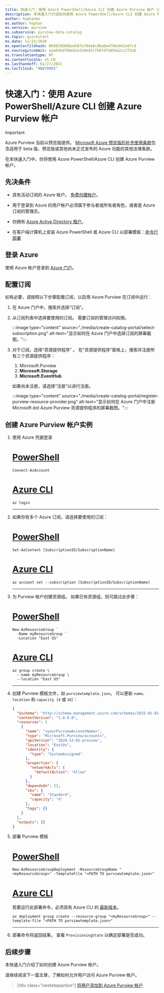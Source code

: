 ```yaml
---
title: 快速入门：使用 Azure PowerShell/Azure CLI 创建 Azure Purview 帐户（预览版）
description: 本快速入门介绍如何使用 Azure PowerShell/Azure CLI 创建 Azure Purview 帐户。
author: hophanms
ms.author: hophan
ms.service: purview
ms.subservice: purview-data-catalog
ms.topic: quickstart
ms.date: 11/23/2020
ms.openlocfilehash: 0698295688a4587a704e8cdba0a4796e8d1e6fcd
ms.sourcegitcommit: aaa65bd769eb2e234e42cfb07d7d459a2cc273ab
ms.translationtype: HT
ms.contentlocale: zh-CN
ms.lasthandoff: 01/27/2021
ms.locfileid: "98879993"
---
```

# <a name="quickstart-create-an-azure-purview-account-using-azure-powershellazure-cli"></a>快速入门：使用 Azure PowerShell/Azure CLI 创建 Azure Purview 帐户

> [!IMPORTANT]
> Azure Purview 当前以预览版提供。 [Microsoft Azure 预览版的补充使用条款](https://azure.microsoft.com/support/legal/preview-supplemental-terms/)包含适用于 beta 版、预览版或其他尚未正式发布的 Azure 功能的其他法律条款。

在本快速入门中，你将使用 Azure PowerShell/Azure CLI 创建 Azure Purview 帐户。

## <a name="prerequisites"></a>先决条件

* 具有活动订阅的 Azure 帐户。 [免费创建帐户](https://azure.microsoft.com/free/?WT.mc_id=A261C142F)。

* 用于登录到 Azure 的用户帐户必须属于参与者或所有者角色，或者是 Azure 订阅的管理员。

* 你拥有 [Azure Active Directory 租户](../active-directory/fundamentals/active-directory-access-create-new-tenant.md)。

* 在客户端计算机上安装 Azure PowerShell 或 Azure CLI 以部署模板：[命令行部署](../azure-resource-manager/templates/template-tutorial-create-first-template.md?tabs=azure-cli#command-line-deployment)

## <a name="sign-in-to-azure"></a>登录 Azure

使用 Azure 帐户登录到 [Azure 门户](https://portal.azure.com)。

## <a name="configure-your-subscription"></a>配置订阅

如有必要，请按照以下步骤配置订阅，以启用 Azure Purview 在订阅中运行：

   1. 在 Azure 门户中，搜索并选择“订阅”。

   1. 从订阅列表中选择要使用的订阅。 需要订阅的管理访问权限。

      :::image type="content" source="./media/create-catalog-portal/select-subscription.png" alt-text="显示如何在 Azure 门户中选择订阅的屏幕截图。":::

   1. 对于订阅，选择“资源提供程序”  。 在“资源提供程序”窗格上，搜索并注册所有三个资源提供程序： 
       1. Microsoft.Purview
       1. **Microsoft.Storage**
       1. **Microsoft.EventHub** 
      
      如果尚未注册，请选择“注册”以进行注册。

      :::image type="content" source="./media/create-catalog-portal/register-purview-resource-provider.png" alt-text="显示如何在 Azure 门户中注册 Microsoft dot Azure Purview 资源提供程序的屏幕截图。":::

## <a name="create-an-azure-purview-account-instance"></a>创建 Azure Purview 帐户实例

1. 使用 Azure 凭据登录

    # <a name="powershell"></a>[PowerShell](#tab/azure-powershell)
    
    ```azurepowershell
    Connect-AzAccount
    ```
    
    # <a name="azure-cli"></a>[Azure CLI](#tab/azure-cli)
    
    ```azurecli
    az login
    ```
    
    ---

1. 如果你有多个 Azure 订阅，请选择要使用的订阅：

    # <a name="powershell"></a>[PowerShell](#tab/azure-powershell)
    
    ```azurepowershell
    Set-AzContext [SubscriptionID/SubscriptionName]
    ```
    
    # <a name="azure-cli"></a>[Azure CLI](#tab/azure-cli)
    
    ```azurecli
    az account set --subscription [SubscriptionID/SubscriptionName]
    ```
    
    ---

1. 为 Purview 帐户创建资源组。 如果已有资源组，则可跳过此步骤：

    # <a name="powershell"></a>[PowerShell](#tab/azure-powershell)
    
    ```azurepowershell
    New-AzResourceGroup `
      -Name myResourceGroup `
      -Location "East US"
    ```
    
    # <a name="azure-cli"></a>[Azure CLI](#tab/azure-cli)
    
    ```azurecli
    az group create \
      --name myResourceGroup \
      --location "East US"
    ```
    
    ---

1. 创建 Purview 模板文件，如 `purviewtemplate.json`。 可以更新 `name`、`location` 和 `capacity`（`4` 或 `16`）：

    ```json
    {
      "$schema": "http://schema.management.azure.com/schemas/2015-01-01/deploymentTemplate.json#",
      "contentVersion": "1.0.0.0",
      "resources": [
        {
          "name": "<yourPurviewAccountName>",
          "type": "Microsoft.Purview/accounts",
          "apiVersion": "2020-12-01-preview",
          "location": "EastUs",
          "identity": {
            "type": "SystemAssigned"
          },
          "properties": {
            "networkAcls": {
              "defaultAction": "Allow"
            }
          },
          "dependsOn": [],
          "sku": {
            "name": "Standard",
            "capacity": "4"
          },
          "tags": {}
        }
      ],
      "outputs": {}
    }
    ```

1. 部署 Purview 模板

    # <a name="powershell"></a>[PowerShell](#tab/azure-powershell)
    
    ```azurepowershell
    New-AzResourceGroupDeployment -ResourceGroupName "<myResourceGroup>" -TemplateFile "<PATH TO purviewtemplate.json>"
    ```
    
    # <a name="azure-cli"></a>[Azure CLI](#tab/azure-cli)
    
    若要运行此部署命令，必须具有 Azure CLI 的 [最新版本](/cli/azure/install-azure-cli)。
    
    ```azurecli
    az deployment group create --resource-group "<myResourceGroup>" --template-file "<PATH TO purviewtemplate.json>"
    ```
    
    ---

1. 部署命令将返回结果。 查看 `ProvisioningState` 以确定部署是否成功。
    
## <a name="next-steps"></a>后续步骤

本快速入门介绍了如何创建 Azure Purview 帐户。

请继续阅读下一篇文章，了解如何允许用户访问 Azure Purview 帐户。 

> [!div class="nextstepaction"]
> [将用户添加到 Azure Purview 帐户](catalog-permissions.md)
